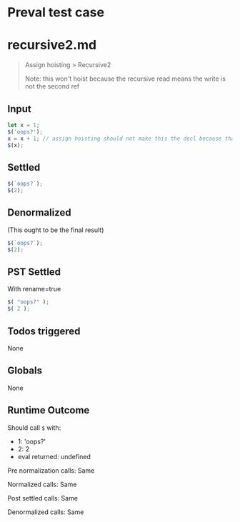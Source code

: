 # Preval test case

# recursive2.md

> Assign hoisting > Recursive2
>
> Note: this won't hoist because the recursive read means the write is not the second ref

## Input

`````js filename=intro
let x = 1;
$('oops?');
x = x + 1; // assign hoisting should not make this the decl because that would introduce a tdz
$(x);
`````


## Settled


`````js filename=intro
$(`oops?`);
$(2);
`````


## Denormalized
(This ought to be the final result)

`````js filename=intro
$(`oops?`);
$(2);
`````


## PST Settled
With rename=true

`````js filename=intro
$( "oops?" );
$( 2 );
`````


## Todos triggered


None


## Globals


None


## Runtime Outcome


Should call `$` with:
 - 1: 'oops?'
 - 2: 2
 - eval returned: undefined

Pre normalization calls: Same

Normalized calls: Same

Post settled calls: Same

Denormalized calls: Same

